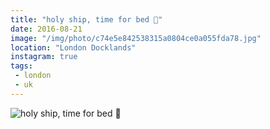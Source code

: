 ```yaml
---
title: "holy ship, time for bed 🌙"
date: 2016-08-21
image: "/img/photo/c74e5e842538315a0804ce0a055fda78.jpg"
location: "London Docklands"
instagram: true
tags:
 - london
 - uk
---
```


![holy ship, time for bed 🌙](/img/photo/c74e5e842538315a0804ce0a055fda78.jpg)

